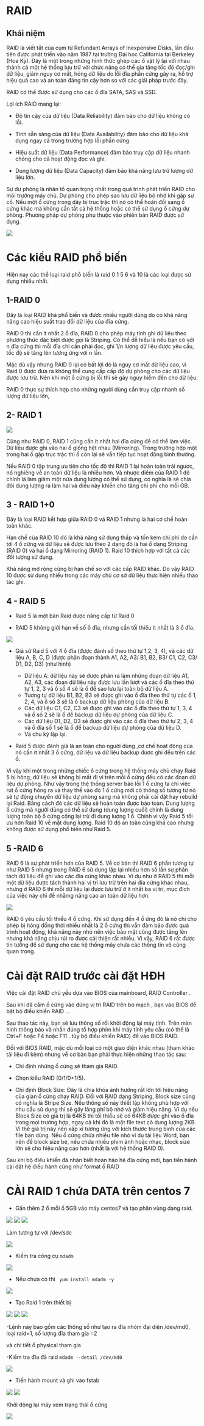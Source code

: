 # RAID

## Khái niệm 

RAID là viết tắt của cụm từ Refundant Arrays of Inexpensive Disks, lần đầu tiên được phát triển vào năm 1987 tại trường Đại học California tại Berkeley (Hoa Kỳ). Đây là một trong những hình thức ghép các ổ vật lý lại với nhau thành cả một hệ thống lưu trữ với chức năng có thể gia tăng tốc độ đọc/ghi dữ liệu, giảm nguy cơ mất, hỏng dữ liệu do lỗi đĩa phần cứng gây ra, hỗ trợ hiệu quả cao và an toàn đáng tin cậy hơn so với các giải pháp trước đây.

RAID có thể được sử dụng cho các ổ đĩa SATA, SAS và SSD.

Lợi ích RAID mang lại:

- Độ tin cậy của dữ liệu (Data Reliability) đảm bảo cho dữ liệu không có lỗi.

- Tính sẵn sàng của dữ liệu (Data Availability) đảm bảo cho dữ liệu khả dụng ngay cả trong trường hợp lỗi phần cứng.

- Hiệu suất dữ liệu (Data Performance) đảm bảo truy cập dữ liệu nhanh chóng cho cả hoạt động đọc và ghi.

- Dung lượng dữ liệu (Data Capacity) đảm bảo khả năng lưu trữ lượng dữ liệu lớn.

Sự dự phòng là nhân tố quan trọng nhất trong quá trình phát triển RAID cho môi trường máy chủ. Dự phòng cho phép sao lưu dữ liệu bộ nhớ khi gặp sự cố. Nếu một ổ cứng trong dãy bị trục trặc thì nó có thể hoán đổi sang ổ cứng khác mà không cần tắt cả hệ thống hoặc có thể sử dụng ổ cứng dự phòng. Phương pháp dự phòng phụ thuộc vào phiên bản RAID được sử dụng.

<img src="img/172.png">

# Các kiểu RAID phổ biến

Hiện nay các thể loại raid phổ biến  là raid 0 1 5 6 và 10 là các loại được sử dụng nhiều nhất.

## 1-RAID 0



Đây là loại RAID khá phổ biến và được nhiều người dùng do có khả năng nâng cao hiệu suất trao đổi dữ liệu của đĩa cứng.

RAID 0 thì cần ít nhất 2 ổ đĩa, RAID 0 cho phép máy tính ghi dữ liệu theo phương thức đặc biệt được gọi là Striping. Có thể dễ hiểu là nếu bạn có với n đĩa cứng thì mỗi đĩa chỉ cần phải đọc, ghi 1/n lượng dữ liệu được yêu cầu, tốc độ sẽ tăng lên tương ứng với n lần.

Mặc dù vậy nhưng RAID 0 lại có bất lợi đó là nguy cơ mất dữ liệu cao, vì Raid 0 được đưa ra không thể cung cấp cấp độ dự phòng cho các dữ liệu được lưu trữ. Nên khi một ổ cứng bị lỗi thì sẽ gây nguy hiểm đến cho dữ liệu.

RAID 0 thực sự thích hợp cho những người dùng cần truy cập nhanh số lượng dữ liệu lớn, 



## 2- RAID 1

<img src="img/174.png">

Cũng như RAID 0, RAID 1 cũng cần ít nhất hai đĩa cứng để có thể làm việc. Dữ liệu được ghi vào hai ổ giống hệt nhau (Mirroring). Trong trường hợp một trong hai ổ gặp trục trặc thì ổ còn lại sẽ vẫn tiếp tục hoạt động bình thường.

Nếu RAID 0 tập trung ưu tiên cho tốc độ thì RAID 1 lại hoàn toàn trái ngược, nó nghiêng về an toàn dữ liệu là nhiều hơn. Và nhược điểm của RAID 1 đó chính là làm giảm một nửa dung lượng có thể sử dụng, có nghĩa là sẽ chia đôi dung lượng ra làm hai và điều này khiến cho tăng chi phí cho mỗi GB.

## 3 - RAID 1+0


Đây là loại RAID kết hợp giữa RAID 0 và RAID 1 nhưng là hai cơ chế hoàn toàn khác.

Hạn chế của RAID 10 đó là khả năng sử dụng thấp và tốn kém chi phí do cần tới 4 ổ cứng và dữ liệu sẽ được lưu theo 2 dạng đó là hai ổ dạng Striping (RAID 0) và hai ổ dạng Mirroring (RAID 1). Raid 10 thích hợp với tất cả các đối tượng sử dụng.

Khả năng mở rộng cũng bị hạn chế so với các cấp RAID khác. Do vậy RAID 10 được sử dụng nhiều trong các máy chủ cơ sở dữ liệu thực hiện nhiều thao tác ghi.

## 4 - RAID 5 

- Raid 5 là một bản Raid được nâng cấp từ Raid 0

- RAID 5 không giới hạn về số ổ đĩa, nhưng cần tối thiểu ít nhất là 3 ổ đĩa.

<img src="img/178.png">

- Giả sử  Raid 5 với 4 ổ đĩa (được đánh số theo thứ tự 1,2, 3, 4), và các dữ liệu A, B, C, D (được phân đoạn thành A1, A2, A3/ B1, B2, B3/ C1, C2, C3/ D1, D2, D3) (như hình)

  - Dữ liệu A: dữ liệu này sẽ được phân ra làm những đoạn dữ liệu A1, A2, A3, các đoạn dữ liệu này được lưu lần lượt và các ổ đĩa theo thứ tự 1, 2, 3 và ổ số 4 sẽ là ổ để sao lưu lại toàn bộ dữ liệu A.
  - Tương tự dữ liệu B1, B2, B3 sẽ được ghi vào ổ đĩa theo thứ tự các ổ 1, 2, 4, và ổ số 3 sẽ là ổ backup dữ liệu phòng của dữ liệu B.
  - Các dữ liệu C1, C2, C3 sẽ được ghi vào các ổ đĩa theo thứ tự 1, 3, 4 và ổ số 2 sẽ là ổ để backup dữ liệu dự phòng của dữ liệu C.
  - Các dữ liệu D1, D2, D3 sẽ được ghi vào các ổ đĩa theo thứ tự 2, 3, 4 và ổ đĩa số 1 sẽ là ổ để backup dữ liệu dự phòng của dữ liệu D.
  - Và chu kỳ lặp lại.

- Raid 5 được đánh giá là an toàn cho người dùng ,cơ chế hoạt động của nó cần ít nhất 3 ổ cứng, dữ liệu và dữ liệu backup được ghi đều trên các ổ.

Vì vậy khi một trong những chiếc ổ cứng trong hệ thống máy chủ chạy Raid 5  bị hỏng, dữ liệu sẽ không bị mất đi vì trên mỗi ổ cứng đều có các đoạn dữ liệu dự phòng. Như vậy trong thệ thống server báo lỗi 1 ổ cứng ta chỉ việc rút ổ cứng hỏng ra và thay thế vào đó 1 ổ cứng mới có thông số tương tự  nó sẽ tự động chuyển dữ liệu dự phòng sang mà không phải cài đặt hay rebuild lại Raid.  Bằng cách đó các dữ liệu sẽ hoàn toàn được bảo toàn. Dung lượng ổ cứng mà người dùng có thể sử dụng (dung lượng cuối) chính là dung lượng toàn bộ ổ cứng cộng lại trừ đi dung lượng 1 ổ. Chính vì vậy Raid 5 tối ưu hơn Raid 10 về mặt dung lượng. Raid 10 độ an toàn cũng khá cao nhưng không được sử dụng phổ biến như Raid 5.

## 5 -RAID 6

RAID 6 là sự phát triển hơn của RAID 5. Về cơ bản thì RAID 6 phần tương tự như RAID 5 nhưng trong RAID 6 sử dụng lặp lại nhiều hơn số lần sự phân tách dữ liệu để ghi vào các đĩa cứng khác nhau. Ví dụ như ở RAID 5 thì mỗi một dữ liệu được tách thành hai vị trí lưu trữ trên hai đĩa cứng khác nhau, nhưng ở RAID 6 thì mỗi dữ liệu lại được lưu trữ ở ít nhất ba vị trí, mục đích của việc này chỉ để nhằmg nâng cao an toàn dữ liệu hơn.

<img src="img/179.png">

RAID 6 yêu cầu tối thiểu 4 ổ cứng. Khi sử dụng đến 4 ổ ứng đó là nó chỉ cho phép bị hỏng đồng thời nhiều nhất là 2 ổ cứng thì vẫn đảm bảo được quá trình hoạt động, khả năng này nhỏ nên việc bảo mật cũng được tăng lên nhưng khả năng chịu rủi ro được cải thiện rất nhiều. Vì vậy, RAID 6 rất được tin tưởng để sử dụng cho các hệ thống máy chứa các thông tin vô cùng quan trọng.




# Cài đặt RAID trước cài đặt HĐH
Việc cài đặt RAID  chủ yếu dựa vào BIOS của mainboard, RAID Controller .

Sau khi đã cắm ổ cứng vào đúng vị trí RAID trên bo mạch , bạn vào BIOS  để bật bộ điều khiển RAID ...

Sau thao tác này, bạn sẽ lưu thông số rồi khởi động lại máy tính. Trên  màn hình thông báo và nhấn đúng tổ hợp phím khi máy tính yêu cầu (có thể là Ctrl+F hoặc F4 hoặc F11 ..tùy bộ điều khiển RAID) để vào BIOS RAID.

Đối với BIOS RAID, mặc dù mỗi loại có một giao diện khác nhau (tham khảo tài liệu đi kèm) nhưng về cơ bản bạn phải thực hiện những thao tác sau:

+ Chỉ định những ổ cứng sẽ tham gia RAID.

+ Chọn kiểu RAID (0/1/0+1/5).

+ Chỉ định Block Size: Đây là chìa khóa ảnh hưởng rất lớn tới hiệu năng của giàn ổ cứng chạy RAID. Đối với RAID dạng Striping, Block size cũng có nghĩa là Stripe Size. Nếu thông số này thiết lập không phù hợp với nhu cầu sử dụng thì sẽ gây lãng phí bộ nhớ và giảm hiệu năng. Ví dụ nếu Block Size có giá trị là 64KB thì tối thiểu sẽ có 64KB được ghi vào ổ đĩa trong mọi trường hợp, ngay cả khi đó là một file text có dung lượng 2KB. Vì thế giá trị này nên xấp xỉ tương ứng với kích thước trung bình của các file bạn dùng. Nếu ổ cứng chứa nhiều file nhỏ ví dụ tài liệu Word, bạn nên để block size bé, nếu chứa nhiều phim ảnh hoặc nhạc, block size lớn sẽ cho hiệu năng cao hơn (nhất là với hệ thống RAID 0).


Sau khi bộ điều khiển đã nhận biết hoàn hảo hệ đĩa cứng mới, bạn tiến hành cài đặt hệ điều hành cũng như format ổ RAID

# CÀI RAID 1 chứa DATA trên centos 7

- Gắn thêm 2 ổ mỗi ổ 5GB vào máy centos7 và tạo phân vùng dạng raid.

<img src="th/16.png">

<img src="th/17.png">

<img src="th/18.png">

Làm tương tự với /dev/sdc

 <img src="th/19.png">

- Kiểm tra công cụ `mdadm`

<img src="th/20.png">

- Nếu chưa có thì ` yum install mdadm -y`

<img src="th/21.png">

- Tạo Raid 1 trên thiết bị

<img src="th/21.png">

<img src="th/22.png">

<img src="th/23.png">

-Lệnh này bao gồm các thông số như tạo ra đĩa nhóm đại diện /dev/md0, loại raid=1, số lượng đĩa tham gia =2

và chi tiết ổ physical tham gia

-Kiểm tra đĩa đã raid `mdadm --detail /dev/md0`

<img src="th/24.png">

- Tiến hành mount và ghi vào fstab

<img src="th/25.png">

<img src="th/26.png">

Khởi động lại máy xem trạng thái ổ cứng

<img src="th/27.png">